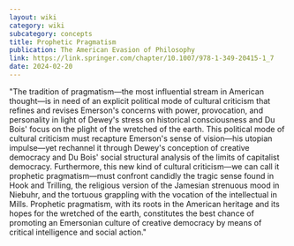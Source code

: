 ```yaml
---
layout: wiki
category: wiki
subcategory: concepts
title: Prophetic Pragmatism
publication: The American Evasion of Philosophy
link: https://link.springer.com/chapter/10.1007/978-1-349-20415-1_7
date: 2024-02-20
---
```


"The tradition of pragmatism—the most influential stream in American thought—is in need of an explicit political mode of cultural criticism that refines and revises Emerson's concerns with power, provocation, and personality in light of Dewey's stress on historical consciousness and Du Bois' focus on the plight of the wretched of the earth. This political mode of cultural criticism must recapture Emerson's sense of vision—his utopian impulse—yet rechannel it through Dewey's conception of creative democracy and Du Bois' social structural analysis of the limits of capitalist democracy. Furthermore, this new kind of cultural criticism—we can call it prophetic pragmatism—must confront candidly the tragic sense found in Hook and Trilling, the religious version of the Jamesian strenuous mood in Niebuhr, and the tortuous grappling with the vocation of the intellectual in Mills. Prophetic pragmatism, with its roots in the American heritage and its hopes for the wretched of the earth, constitutes the best chance of promoting an Emersonian culture of creative democracy by means of critical intelligence and social action."
